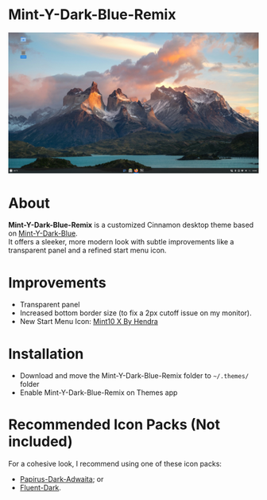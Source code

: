 # Mint-Y-Dark-Blue-Remix
![Screenshot](https://github.com/LucasDoCouto/Mint-Y-Dark-Blue-Remix/blob/main/Mint-Y-Dark-Blue-Remix/preview.png)

# About
**Mint-Y-Dark-Blue-Remix** is a customized Cinnamon desktop theme based on [Mint-Y-Dark-Blue](https://github.com/linuxmint/mint-themes).  
It offers a sleeker, more modern look with subtle improvements like a transparent panel and a refined start menu icon.

# Improvements
- Transparent panel
- Increased bottom border size (to fix a 2px cutoff issue on my monitor).
- New Start Menu Icon: [Mint10 X By Hendra](https://www.gnome-look.org/p/1324625)

# Installation
- Download and move the Mint-Y-Dark-Blue-Remix folder to `~/.themes/` folder
- Enable Mint-Y-Dark-Blue-Remix on Themes app

# Recommended Icon Packs (Not included)
For a cohesive look, I recommend using one of these icon packs:
- [Papirus-Dark-Adwaita](https://www.gnome-look.org/p/1166289); or
- [Fluent-Dark](https://www.gnome-look.org/p/1477945).
